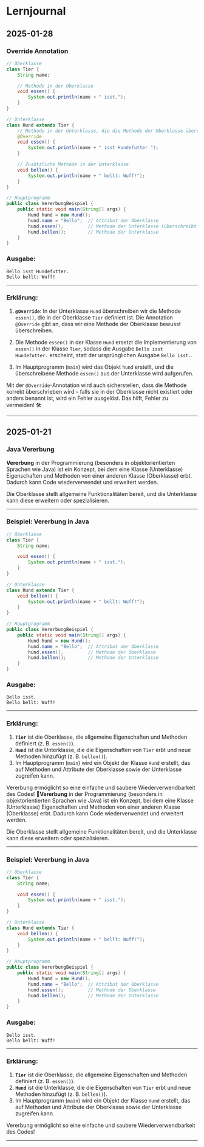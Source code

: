 # Lernjournal

## 2025-01-28

### Override Annotation

```java
// Oberklasse
class Tier {
    String name;

    // Methode in der Oberklasse
    void essen() {
        System.out.println(name + " isst.");
    }
}

// Unterklasse
class Hund extends Tier {
    // Methode in der Unterklasse, die die Methode der Oberklasse überschreibt
    @Override
    void essen() {
        System.out.println(name + " isst Hundefutter.");
    }

    // Zusätzliche Methode in der Unterklasse
    void bellen() {
        System.out.println(name + " bellt: Wuff!");
    }
}

// Hauptprogramm
public class VererbungBeispiel {
    public static void main(String[] args) {
        Hund hund = new Hund();
        hund.name = "Bello";  // Attribut der Oberklasse
        hund.essen();         // Methode der Unterklasse (überschreibt die Methode der Oberklasse)
        hund.bellen();        // Methode der Unterklasse
    }
}
```

### **Ausgabe:**

```
Bello isst Hundefutter.
Bello bellt: Wuff!
```

---

### **Erklärung:**

1. **`@Override`**: In der Unterklasse `Hund` überschreiben wir die Methode `essen()`, die in der Oberklasse `Tier` definiert ist. Die Annotation `@Override` gibt an, dass wir eine Methode der Oberklasse bewusst überschreiben.
2. Die Methode `essen()` in der Klasse `Hund` ersetzt die Implementierung von `essen()` in der Klasse `Tier`, sodass die Ausgabe `Bello isst Hundefutter.` erscheint, statt der ursprünglichen Ausgabe `Bello isst.`.

3. Im Hauptprogramm (`main`) wird das Objekt `hund` erstellt, und die überschreibene Methode `essen()` aus der Unterklasse wird aufgerufen.

Mit der `@Override`-Annotation wird auch sicherstellen, dass die Methode korrekt überschrieben wird – falls sie in der Oberklasse nicht existiert oder anders benannt ist, wird ein Fehler ausgelöst. Das hilft, Fehler zu vermeiden! 🛠

---

## 2025-01-21

### Java Vererbung

**Vererbung** in der Programmierung (besonders in objektorientierten Sprachen wie Java) ist ein Konzept, bei dem eine Klasse (Unterklasse) Eigenschaften und Methoden von einer anderen Klasse (Oberklasse) erbt. Dadurch kann Code wiederverwendet und erweitert werden.

Die Oberklasse stellt allgemeine Funktionalitäten bereit, und die Unterklasse kann diese erweitern oder spezialisieren.

---

### **Beispiel: Vererbung in Java**

```java
// Oberklasse
class Tier {
    String name;

    void essen() {
        System.out.println(name + " isst.");
    }
}

// Unterklasse
class Hund extends Tier {
    void bellen() {
        System.out.println(name + " bellt: Wuff!");
    }
}

// Hauptprogramm
public class VererbungBeispiel {
    public static void main(String[] args) {
        Hund hund = new Hund();
        hund.name = "Bello";  // Attribut der Oberklasse
        hund.essen();         // Methode der Oberklasse
        hund.bellen();        // Methode der Unterklasse
    }
}
```

### **Ausgabe:**

```
Bello isst.
Bello bellt: Wuff!
```

---

### **Erklärung:**

1. **`Tier`** ist die Oberklasse, die allgemeine Eigenschaften und Methoden definiert (z. B. `essen()`).
2. **`Hund`** ist die Unterklasse, die die Eigenschaften von `Tier` erbt und neue Methoden hinzufügt (z. B. `bellen()`).
3. Im Hauptprogramm (`main`) wird ein Objekt der Klasse `Hund` erstellt, das auf Methoden und Attribute der Oberklasse sowie der Unterklasse zugreifen kann.

Vererbung ermöglicht so eine einfache und saubere Wiederverwendbarkeit des Codes! 🎉**Vererbung** in der Programmierung (besonders in objektorientierten Sprachen wie Java) ist ein Konzept, bei dem eine Klasse (Unterklasse) Eigenschaften und Methoden von einer anderen Klasse (Oberklasse) erbt. Dadurch kann Code wiederverwendet und erweitert werden.

Die Oberklasse stellt allgemeine Funktionalitäten bereit, und die Unterklasse kann diese erweitern oder spezialisieren.

---

### **Beispiel: Vererbung in Java**

```java
// Oberklasse
class Tier {
    String name;

    void essen() {
        System.out.println(name + " isst.");
    }
}

// Unterklasse
class Hund extends Tier {
    void bellen() {
        System.out.println(name + " bellt: Wuff!");
    }
}

// Hauptprogramm
public class VererbungBeispiel {
    public static void main(String[] args) {
        Hund hund = new Hund();
        hund.name = "Bello";  // Attribut der Oberklasse
        hund.essen();         // Methode der Oberklasse
        hund.bellen();        // Methode der Unterklasse
    }
}
```

### **Ausgabe:**

```
Bello isst.
Bello bellt: Wuff!
```

---

### **Erklärung:**

1. **`Tier`** ist die Oberklasse, die allgemeine Eigenschaften und Methoden definiert (z. B. `essen()`).
2. **`Hund`** ist die Unterklasse, die die Eigenschaften von `Tier` erbt und neue Methoden hinzufügt (z. B. `bellen()`).
3. Im Hauptprogramm (`main`) wird ein Objekt der Klasse `Hund` erstellt, das auf Methoden und Attribute der Oberklasse sowie der Unterklasse zugreifen kann.

Vererbung ermöglicht so eine einfache und saubere Wiederverwendbarkeit des Codes!

---
